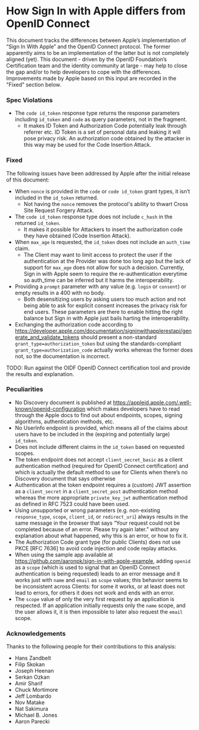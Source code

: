 How Sign In with Apple differs from OpenID Connect
==================================================

This document tracks the differences between Apple’s implementation of “Sign In With Apple” and the OpenID Connect protocol.
The former apparently aims to be an implementation of the latter but is not completely aligned (yet).
This document - driven by the OpenID Foundation’s Certification team and the identity community at large - may help to close the gap and/or to help developers to cope with the differences.
Improvements made by Apple based on this input are recorded in the "Fixed" section below.

### Spec Violations

- The `code id_token` response type returns the response parameters including `id_token` and `code` as query parameters, not in the fragment.
    - It makes ID Token and Authorization Code potentially leak through referrer etc. ID Token is a set of personal data and leaking it will pose privacy risk. An authorization code obtained by the attacker in this way may be used for the Code Insertion Attack.

### Fixed

The following issues have been addressed by Apple after the initial release of this document:

- When `nonce` is provided in the `code` or `code id_token` grant types, it isn’t included in the `id_token` returned.
    - Not having the `nonce` removes the protocol's ability to thwart Cross Site Request Forgery Attack.
- The `code id_token` response type does not include `c_hash` in the returned `id_token`.
    - It makes it possible for Attackers to insert the authorization code they have obtained (Code Insertion Attack). 
- When `max_age` is requested, the `id_token` does not include an `auth_time` claim.
    - The Client may want to limit access to protect the user if the authentication at the Provider was done too long ago but the lack of support for `max_age` does not allow for such a decision. 
      Currently, Sign in with Apple seem to require the re-authentication everytime so auth_time can be inferred but it harms the interoperability. 
- Providing a `prompt` parameter with any value (e.g. `login` or `consent`) or empty results in a 400 with no body.
    - Both desensitizing users by asking users too much action and not being able to ask for explicit consent increases the privacy risk for end users. 
      These parameters are there to enable hitting the right balance but Sign in with Apple just bails harting the interoperability. 
- Exchanging the authorization code according to https://developer.apple.com/documentation/signinwithapplerestapi/generate_and_validate_tokens should present a non-standard `grant_type=authorization_token` but using the standards-compliant `grant_type=authorization_code` actually works whereas the former does not, so the documentation is incorrect.

TODO: Run against the OIDF OpenID Connect certification tool and provide the results and explanation.

### Peculiarities

- No Discovery document is published at https://appleid.apple.com/.well-known/openid-configuration which makes developers have to read through the Apple docs to find out about endpoints, scopes, signing algorithms, authentication methods, etc.
- No UserInfo endpoint is provided, which means all of the claims about users have to be included in the (expiring and potentially large) `id_token`.
- Does not include different claims in the `id_token` based on requested scopes.
- The token endpoint does not accept `client_secret_basic` as a client authentication method (required for OpenID Connect certification) and which is actually the default method to use for Clients when there’s no Discovery document that says otherwise
- Authentication at the token endpoint requires a (custom) JWT assertion as a `client_secret` in a `client_secret_post` authentication method whereas the more appropriate `private_key_jwt` authentication method as defined in RFC 7523 could have been used.
- Using unsupported or wrong parameters (e.g. non-existing `response_type`, `scope`, `client_id`, or `redirect_uri`) always results in the same message in the browser that says “Your request could not be completed because of an error. Please try again later.” without any explanation about what happened, why this is an error, or how to fix it.
- The Authorization Code grant type (for public Clients) does not use PKCE [RFC 7636] to avoid code injection and code replay attacks.
- When using the sample app available at https://github.com/aaronpk/sign-in-with-apple-example, adding `openid` as a `scope` (which is used to signal that an OpenID Connect authentication is being requested) leads to an error message and it works just with `name` and `email` as `scope` values; this behavior seems to be inconsistent across Clients: for some it works, or at least does not lead to errors, for others it does not work and ends with an error.
- The `scope` value of only the very first request by an application is respected. If an application initially requests only the `name` scope, and the user allows it, it is then impossible to later also request the `email` scope. 

### Acknowledgements

Thanks to the following people for their contributions to this analysis:

- Hans Zandbelt
- Filip Skokan
- Joseph Heenan
- Serkan Ozkan
- Amir Sharif
- Chuck Mortimore
- Jeff Lombardo
- Nov Matake
- Nat Sakimura
- Michael B. Jones
- Aaron Parecki
